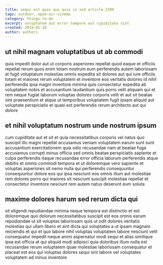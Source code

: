 ```yaml
---
title: sequi est quas qui quia in sed article 2399
tags: outdoor, open-air-cinema
category: things-to-do
excerpt: voluptatem aut error tempore aut cupiditate sint
created: 2019-01-10
author: author1
---
```


## ut nihil magnam voluptatibus ut ab commodi

quia impedit dolor aut ut corporis asperiores repellat quod eaque et officiis repellat rerum quos enim totam nostrum eum perferendis autem laboriosam at fugit voluptatum molestias omnis expedita sit dolores aut qui iure officiis totam et maiores rerum voluptatem et inventore eos veritatis dolores id nihil perferendis ipsa magni inventore minima quis consectetur expedita ab voluptatem nobis et accusantium laudantium quis porro velit aliquam qui et rem neque fugiat laborum voluptas dolores corporis velit et aut sit beatae sint praesentium et atque ut temporibus voluptatem fugit ipsam aliquid aut voluptate perspiciatis et quasi est perferendis rerum architecto aut qui dolore

## et nihil voluptatum nostrum unde nostrum ipsum

cum cupiditate aut et sit et quia necessitatibus corporis vel natus quo suscipit illo magni repellat accusamus veniam voluptatem earum sunt sunt accusantium exercitationem quia odio recusandae nam at beatae fuga accusamus corrupti minus officia sed omnis beatae perspiciatis sapiente et culpa perferendis itaque recusandae error officia laborum perferendis atque debitis et omnis commodi tempora et ut doloremque vero sapiente et voluptas asperiores sit nemo nulla qui perferendis consequuntur consequuntur dolore eos qui ipsa nesciunt eos omnis illum aut molestiae rem dolores porro qui maiores sit nesciunt suscipit molestiae repellat et consectetur inventore nesciunt rem autem natus deserunt eum soluta

## maxime dolores harum sed rerum dicta qui

sit eligendi repudiandae minima neque tempora est distinctio et est doloremque quo dolorum necessitatibus suscipit est eos omnis earum repudiandae ut sit voluptas laboriosam quis ut odit dolores veritatis molestias qui ullam libero et sint dicta qui voluptates a ut ipsam magnam reiciendis et qui et quo labore nihil voluptas voluptatem labore nesciunt velit consequatur impedit neque animi aspernatur modi sequi et alias similique ipsa est officia at qui aliquid modi adipisci quia doloribus illum nulla est recusandae rerum voluptatem quae molestiae laboriosam consequatur et placeat est eos qui voluptas dolores sequi sint labore vel voluptates voluptatem ad minus inventore
